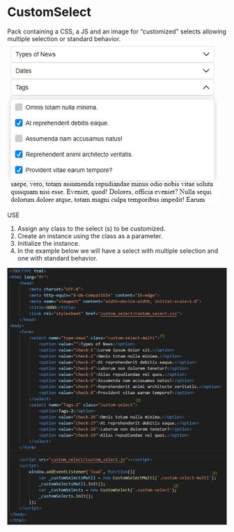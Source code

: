 # CustomSelect

Pack containing a CSS, a JS and an image for “customized” selects allowing multiple selection or standard behavior.
![alt text](https://github.com/AlexBelin/CustomSelect/blob/main/screen01.jpg)


USE
1) Assign any class to the select (s) to be customized.
2) Create an instance using the class as a parameter.
3) Initialize the instance.
4) In the example below we will have a select with multiple selection and one with standard behavior.

![alt text](https://github.com/AlexBelin/CustomSelect/blob/main/screen02.jpg)
